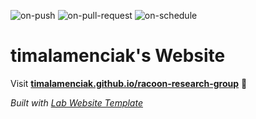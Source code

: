 
  ![on-push](../../actions/workflows/on-push.yaml/badge.svg)
  ![on-pull-request](../../actions/workflows/on-pull-request.yaml/badge.svg)
  ![on-schedule](../../actions/workflows/on-schedule.yaml/badge.svg)

  # timalamenciak's Website

  Visit **[timalamenciak.github.io/racoon-research-group](https://timalamenciak.github.io/racoon-research-group)** 🚀

  _Built with [Lab Website Template](https://greene-lab.gitbook.io/lab-website-template-docs)_
